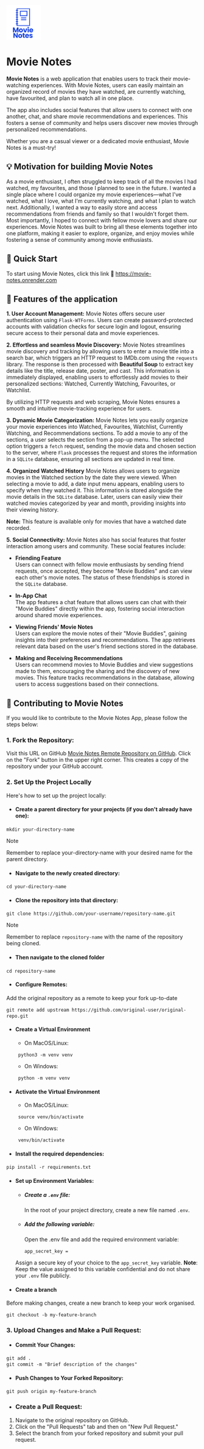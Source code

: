 <img src="/static/Images/Movie Notes-logo/Movie Notes (4).png" alt="Movie Notes Logo, an illustration of a notebook" width="90" height="90">

# Movie Notes
**Movie Notes** is a web application that enables users to track their movie-watching experiences. With Movie Notes, users can easily maintain an organized record of movies they have watched, are currently watching, have favourited, and plan to watch all in one place.

The app also includes social features that allow users to connect with one another, chat, and share movie recommendations and experiences. This fosters a sense of community and helps users discover new movies through personalized recommendations.

Whether you are a casual viewer or a dedicated movie enthusiast, Movie Notes is a must-try!

## :bulb: Motivation for building Movie Notes
As a movie enthusiast, I often struggled to keep track of all the movies I had watched, my favourites, and those I planned to see in the future. I wanted a single place where I could organize my movie experiences—what I've watched, what I love, what I'm currently watching, and what I plan to watch next. Additionally, I wanted a way to easily store and access recommendations from friends and family so that I wouldn't forget them. Most importantly, I hoped to connect with fellow movie lovers and share our experiences. Movie Notes was built to bring all these elements together into one platform, making it easier to explore, organize, and enjoy movies while fostering a sense of community among movie enthusiasts.


## :rocket: Quick Start
To start using Movie Notes, click this link :link: https://movie-notes.onrender.com


## :open_book: Features of the application
**1. User Account Management:**
Movie Notes offers secure user authentication using `Flask-WTForms`. Users can create password-protected accounts with validation checks for secure login and logout, ensuring secure access to their personal data and movie experiences.

**2. Effortless and seamless Movie Discovery:**
Movie Notes streamlines movie discovery and tracking by allowing users to enter a movie title into a search bar, which triggers an HTTP request to IMDb.com using the `requests` library. The response is then processed with **Beautiful Soup** to extract key details like the title, release date, poster, and cast. This information is immediately displayed, enabling users to effortlessly add movies to their personalized sections: Watched, Currently Watching, Favourites, or Watchlist.

By utilizing HTTP requests and web scraping, Movie Notes ensures a smooth and intuitive movie-tracking experience for users.

**3. Dynamic Movie Categorization:**
Movie Notes lets you easily organize your movie experiences into Watched, Favourites, Watchlist, Currently Watching, and Recommendations sections. To add a movie to any of the sections, a user selects the section from a pop-up menu. The selected option triggers a `fetch` request, sending the movie data and chosen section to the server, where `Flask` processes the request and stores the information in a `SQLite` database, ensuring all sections are updated in real time.

**4. Organized Watched History**
Movie Notes allows users to organize movies in the Watched section by the date they were viewed. When selecting a movie to add, a date input menu appears, enabling users to specify when they watched it. This information is stored alongside the movie details in the `SQLite` database. Later, users can easily view their watched movies categorized by year and month, providing insights into their viewing history. 

**Note:** This feature is available only for movies that have a watched date recorded.

**5. Social Connectivity:**
Movie Notes also has social features that foster interaction among users and community. These social features include:
- **Friending Feature**  
  Users can connect with fellow movie enthusiasts by sending friend requests, once accepted, they become "Movie Buddies" and can view each other's movie notes. The status of these friendships is stored in the `SQLite` database.

- **In-App Chat**  
  The app features a chat feature that allows users can chat with their "Movie Buddies" directly within the app, fostering social interaction around shared movie experiences. 

- **Viewing Friends' Movie Notes**  
  Users can explore the movie notes of their "Movie Buddies", gaining insights into their preferences and recommendations. The app retrieves relevant data based on the user's friend sections stored in the database.

- **Making and Receiving Recommendations**  
  Users can recommend movies to Movie Buddies and view suggestions made to them, encouraging the sharing and the discovery of new movies. This feature tracks recommendations in the database, allowing users to access suggestions based on their connections.

## :handshake: Contributing to Movie Notes
If you would like to contribute to the Movie Notes App, please follow the steps below:
### 1. Fork the Repository:
Visit this URL on GitHub [Movie Notes Remote Repository on GitHub](https://github.com/norahariokot/movieNotes). Click on the "Fork" button in the upper right corner. This creates a copy of the repository under your GitHub account.

### 2. Set Up the Project Locally
Here's how to set up the project locally:

- #### Create a parent directory for your projects (if you don't already have one):
```
mkdir your-directory-name
```
> [!NOTE]
> Remember to replace your-directory-name with your desired name for the parent directory.

- #### Navigate to the newly created directory:
```
cd your-directory-name
```

- #### Clone the repository into that directory:
```
git clone https://github.com/your-username/repository-name.git
```
> [!NOTE]
> Remember to replace `repository-name` with the name of the repository being cloned.

- #### Then navigate to the cloned folder 
```
cd repository-name
```

- #### Configure Remotes:
Add the original repository as a remote to keep your fork up-to-date
```
git remote add upstream https://github.com/original-user/original-repo.git
```

- #### Create a Virtual Environment
  - On MacOS/Linux:
  ```
   python3 -m venv venv
  ```
  - On Windows:
  ```
   python -m venv venv
  ```
- #### Activate the Virtual Environment
  - On MacOS/Linux:
  ```
   source venv/bin/activate
  ```
  - On Windows:
  ```
   venv/bin/activate
  ```  

- #### Install the required dependencies:
```
pip install -r requirements.txt
```

- #### Set up Environment Variables:
  - ##### Create a `.env` file:
    In the root of your project directory, create a new file named `.env`.
  - ##### Add the following variable:
    Open the .env file and add the required environment variable:
    ```
    app_secret_key = 
    ```  
  Assign a secure key of your choice to the `app_secret_key` variable. 
  **Note**: Keep the value assigned to this variable confidential and do not share your `.env` file publicly.


- #### Create a branch
Before making changes, create a new branch to keep your work organised.
```
git checkout -b my-feature-branch
```

### 3. Upload Changes and Make a Pull Request:
- #### Commit Your Changes:
```
git add .
git commit -m "Brief description of the changes"
```

- #### Push Changes to Your Forked Repository:
```
git push origin my-feature-branch
```

- ### Create a Pull Request:
1. Navigate to the original repository on GitHub.
2. Click on the "Pull Requests" tab and then on "New Pull Request."
3. Select the branch from your forked repository and submit your pull request.





